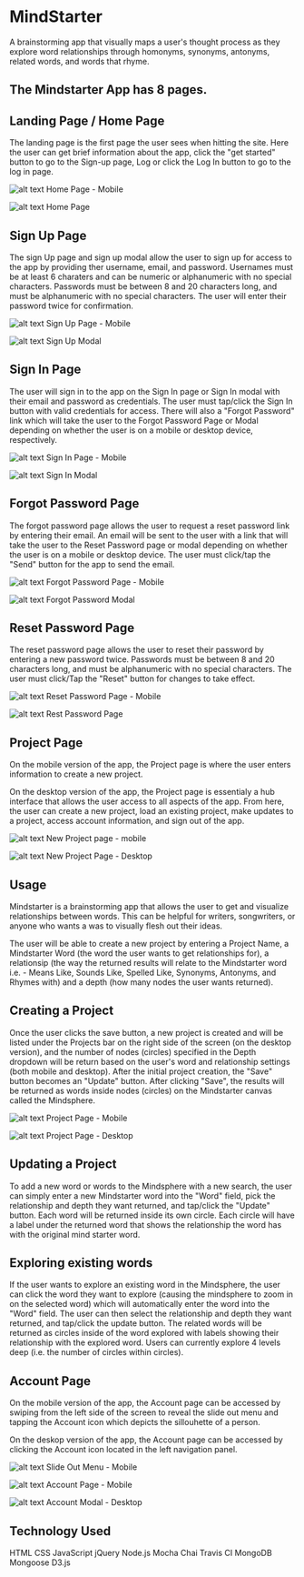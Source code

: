 # MindStarter
A brainstorming app that visually maps a user's thought process as they explore word relationships through homonyms, synonyms, antonyms, related words, and words that rhyme. 

## The Mindstarter App has 8 pages.

## Landing Page / Home Page
The landing page is the first page the user sees when hitting the site.  Here the user can get brief information about the app, click  the "get started" button to go to the Sign-up page, Log or click the Log In button to go to the log in page.

![alt text](https://github.com/sollertis8/MindStarter/blob/feature/mvp-client/images/MindStarter%20-%20Landing%20Page%20-%20mobile.png)
Home Page - Mobile

![alt text](https://github.com/sollertis8/MindStarter/blob/feature/mvp-client/images/MindStarter%20-%20Landing%20Page.png)
Home Page

## Sign Up Page
The sign Up page and sign up modal allow the user to sign up for access to the app by providing ther username, email, and password.  Usernames must be at least 6 charaters and can be numeric or alphanumeric with no special characters.  Passwords must be between 8 and 20 characters long, and must be alphanumeric with no special characters.  The user will enter their password twice for confirmation.

![alt text](https://github.com/sollertis8/MindStarter/blob/feature/mvp-client/images/MindStarter%20-%20Sign%20Up%20Page%20-%20mobile.png)
Sign Up Page - Mobile

![alt text](https://github.com/sollertis8/MindStarter/blob/feature/mvp-client/images/MindStarter%20-%20Signup%20Page.png)
Sign Up Modal

## Sign In Page
The user will sign in to the app on the Sign In page or Sign In modal with their email and password as credentials.  The user must tap/click the Sign In button with valid credentials for access.  There will also a "Forgot Password" link which will take the user to the Forgot Password Page or Modal depending on whether the user is on a mobile or desktop device, respectively.

![alt text](https://github.com/sollertis8/MindStarter/blob/feature/mvp-client/images/MindStarter%20-%20Sign%20In%20Page%20-%20mobile.png)
Sign In Page - Mobile

![alt text](https://github.com/sollertis8/MindStarter/blob/feature/mvp-client/images/MindStarter%20-%20Sign%20In%20Page.png)
Sign In Modal

## Forgot Password Page
The forgot password page allows the user to request a reset password link by entering their email.  An email will be sent to the user with a link that will take the user to the Reset Password page or modal depending on whether the user is on a mobile or desktop device.  The user must click/tap the "Send" button for the app to send the email. 

![alt text](https://github.com/sollertis8/MindStarter/blob/feature/mvp-client/images/MindStarter%20-%20Forgot%20Password%20Page%20-%20mobile.png)
Forgot Password Page - Mobile

![alt text](https://github.com/sollertis8/MindStarter/blob/feature/mvp-client/images/MindStarter%20-%20Forgot%20Password%20Page.png)
Forgot Password Modal

## Reset Password Page
The reset password page allows the user to reset their password by entering a new password twice.  Passwords must be between 8 and 20 characters long, and must be alphanumeric with no special characters.  The user must click/Tap the "Reset" button for changes to take effect. 

![alt text](https://github.com/sollertis8/MindStarter/blob/feature/mvp-client/images/MindStarter%20-%20Reset%20Password%20Page%20-%20mobile.png)
Reset Password Page - Mobile

![alt text](https://github.com/sollertis8/MindStarter/blob/feature/mvp-client/images/MindStarter%20-%20Reset%20Password%20Page.png)
Rest Password Page

## Project Page
On the mobile version of the app, the Project page is where the user enters information to create a new project.

On the desktop version of the app, the Project page is essentialy a hub interface that allows the user access to all aspects of the app.  From here, the user can create a new project, load an existing project, make updates to a project, access account information, and sign out of the app.  

![alt text](https://github.com/sollertis8/MindStarter/blob/feature/mvp-client/images/MindStarter%20-%20New%20Project%20Page%20-%20mobile.png)
New Project page - mobile

![alt text](https://github.com/sollertis8/MindStarter/blob/feature/mvp-client/images/MindStarter%20-%20Profile%20Page.png)
New Project Page - Desktop

## Usage
Mindstarter is a brainstorming app that allows the user to get and visualize relationships between words.  This can be helpful for writers, songwriters, or anyone who wants a was to visually flesh out their ideas.   

The user will be able to create a new project by entering a Project Name, a Mindstarter Word (the word the user wants to get relationships for), a relationsip (the way the returned results will relate to the Mindstarter word i.e. - Means Like, Sounds Like, Spelled Like, Synonyms, Antonyms, and Rhymes with) and a depth (how many nodes the user wants returned).  

## Creating a Project
Once the user clicks the save button, a new project is created and will be listed under the Projects bar on the right side of the screen (on the desktop version), and the number of nodes (circles) specified in the Depth dropdown will be return based on the user's word and relationship settings (both mobile and desktop).  After the initial project creation, the "Save" button becomes an "Update" button.  After clicking "Save", the results will be returned as words inside nodes (circles) on the Mindstarter canvas called the Mindsphere.

![alt text](https://github.com/sollertis8/MindStarter/blob/feature/mvp-client/images/MindStarter%20-%20Project%20Page%20-%20mobile.png)
Project Page - Mobile

![alt text](https://github.com/sollertis8/MindStarter/blob/feature/mvp-client/images/MindStarter%20-%20Profile%20Page%20Project.png)
Project Page - Desktop

## Updating a Project
To add a new word or words to the Mindsphere with a new search, the user can simply enter a new Mindstarter word into the "Word" field, pick the relationship and depth they want returned, and tap/click the "Update" button.  Each word will be returned inside its own circle.  Each circle will have a label under the returned word that shows the relationship the word has with the original mind starter word.

## Exploring existing words
If the user wants to explore an existing word in the Mindsphere, the user can click the word they want to explore (causing the mindsphere to zoom in on the selected word) which will automatically enter the word into the "Word" field.  The user can then select the relationship and depth they want returned, and tap/click the update button.  The related words will be returned as circles inside of the word explored with labels showing their relationship with the explored word.  Users can currently explore 4 levels deep (i.e. the number of circles within circles).

## Account Page
On the mobile version of the app, the Account page can be accessed by swiping from the left side of the screen to reveal the slide out menu and tapping the Account icon which depicts the sillouhette of a person.  

On the deskop version of the app, the Account page can be accessed  by clicking the Account icon located in the left navigation panel.

![alt text](https://github.com/sollertis8/MindStarter/blob/feature/mvp-client/images/MindStarter%20-%20Side%20Slide%20Menu%20-%20mobile.png)
Slide Out Menu - Mobile

![alt text](https://github.com/sollertis8/MindStarter/blob/feature/mvp-client/images/MindStarter%20-%20Account%20Page%20-%20mobile.png)
Account Page - Mobile

![alt text](https://github.com/sollertis8/MindStarter/blob/feature/mvp-client/images/MindStarter%20-%20Account%20Page.png)
Account Modal - Desktop

## Technology Used
HTML
CSS
JavaScript
jQuery
Node.js
Mocha
Chai
Travis CI
MongoDB
Mongoose
D3.js
